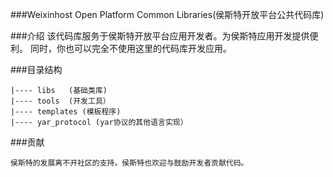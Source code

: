 ###Weixinhost Open Platform Common Libraries(侯斯特开放平台公共代码库)

###介绍
    该代码库服务于侯斯特开放平台应用开发者。为侯斯特应用开发提供便利。
    同时，你也可以完全不使用这里的代码库开发应用。

###目录结构

    |---- libs   (基础类库)
    |---- tools  (开发工具）
    |---- templates (模板程序)
    |---- yar_protocol (yar协议的其他语言实现）



###贡献

    侯斯特的发展离不开社区的支持。侯斯特也欢迎与鼓励开发者贡献代码。

